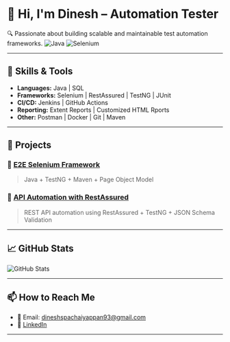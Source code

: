 # 👋 Hi, I'm Dinesh – Automation Tester

🔍 Passionate about building scalable and maintainable test automation frameworks.
![Java](https://img.shields.io/badge/Java-ED8B00?style=for-the-badge&logo=java&logoColor=white)
![Selenium](https://img.shields.io/badge/Selenium-43B02A?style=for-the-badge&logo=selenium&logoColor=white)

---

## 🧪 Skills & Tools

- **Languages:** Java | SQL
- **Frameworks:** Selenium | RestAssured | TestNG | JUnit
- **CI/CD:** Jenkins | GitHub Actions
- **Reporting:** Extent Reports | Customized HTML Rports
- **Other:** Postman | Docker | Git | Maven

---

## 💼 Projects

### 🔹 [E2E Selenium Framework](https://github.com/yourusername/selenium-framework)
> Java + TestNG + Maven + Page Object Model

### 🔹 [API Automation with RestAssured](https://github.com/yourusername/restassured-api-testing)
> REST API automation using RestAssured + TestNG + JSON Schema Validation
---

## 📈 GitHub Stats

![GitHub Stats](https://github-readme-stats.vercel.app/api?username=yourusername&show_icons=true&theme=github_dark)

---

## 📫 How to Reach Me

- 📧 Email: dineshspachaiyappan93@gmail.com
- 💼 [LinkedIn](www.linkedin.com/in/dinesh-pachaiyappan-9206401ab)

---
